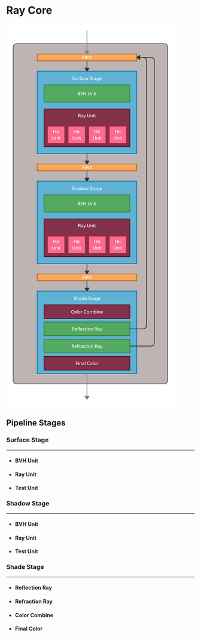 # Ray Core

![](/doc/RayCore.png)

## Pipeline Stages

### Surface Stage
---
  - #### BVH Unit
  - #### Ray Unit
  - #### Test Unit

### Shadow Stage
---

  - #### BVH Unit

  - #### Ray Unit

  - #### Test Unit

### Shade Stage
---

  - #### Reflection Ray

  - #### Refraction Ray

  - #### Color Combine

  - #### Final Color
